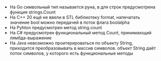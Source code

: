 - На Go символьный тип называется руна, в для строк предусмотрена функция strings.Count
- На C++ 20 ещё не ввели в STL библиотеку format, напечатать значение bool можно передачей в поток флага boolalpha
- На Pyhton предусмотрен метод string.count
- На C# предусмотрен функциональный метод Count, принимающий лямбда-выражение
- На Java невозможно проитерироваться по объекту String, приходится преобразовывать в массив символов. объект String даёт поток символов, у которого есть функциональные методы